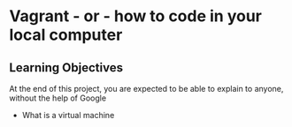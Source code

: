 # Vagrant - or - how to code in your local computer
## Learning Objectives
At the end of this project, you are expected to be able to explain to anyone, without the help of Google
* What is a virtual machine